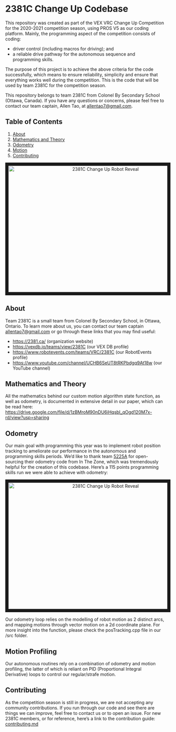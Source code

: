 # 2381C Change Up Codebase

This repository was created as part of the VEX VRC Change Up Competition for the 2020-2021 competition season, using PROS V5 as our coding platform. Mainly, the programming aspect of the competition consists of coding:

- driver control (including macros for driving); and
- a reliable drive pathway for the autonomous sequence and programming skills.

The purpose of this project is to achieve the above criteria for the code successfully, which means to ensure reliability, simplicity and ensure that everything works well during the competition. This is the code that will be used by team 2381C for the competition season.

This repository belongs to team 2381C from Colonel By Secondary School (Ottawa, Canada). If you have any questions or concerns, please feel free to contact our team captain, Allen Tao, at allentao7@gmail.com.

## Table of Contents

1. [About](#about)
2. [Mathematics and Theory](#mathematicsandtheory)
3. [Odometry](#odometry)
4. [Motion](#motionprofiling)
5. [Contributing](#contributing)

<a name="headers"/>

<p align="center">
	<a href="https://www.youtube.com/watch?v=B-2Q9lkZ88g" target="_blank">
		<img src="http://img.youtube.com/vi/B-2Q9lkZ88g/0.jpg" 
		alt="2381C Change Up Robot Reveal" width="600" height="400" border="10" />
	</a>
</p>

## About

Team 2381C is a small team from Colonel By Secondary School, in Ottawa, Ontario. To learn more about us, you can contact our team captain allentao7@gmail.com or go through these links that you may find useful:

- https://2381.ca/ (organization website)
- https://vexdb.io/teams/view/2381C (our VEX DB profile)
- https://www.robotevents.com/teams/VRC/2381C (our RobotEvents profile)
- https://www.youtube.com/channel/UCHB6SeUT8tRKPbdgq9At18w (our YouTube channel)

## Mathematics and Theory
All the mathematics behind our custom motion algorithm state function, as well as odometry, is documented in extensive detail in our paper, which can be read here:
https://drive.google.com/file/d/1zBMroM90nDU6iHqsbI_qOgd120M7x-rd/view?usp=sharing

## Odometry
Our main goal with programming this year was to implement robot position tracking to ameliorate our performance in the autonomous and programming skills periods. We’d like to thank team [5225A](thepilons.ca) for open-sourcing their odometry code from In The Zone, which was tremendously helpful for the creation of this codebase. Here’s a 115 points programming skills run we were able to achieve with odometry:

<p align="center">
	<a href="https://www.youtube.com/watch?v=R2jROKa9MXg" target="_blank">
		<img src="http://img.youtube.com/vi/R2jROKa9MXg/0.jpg" 
		alt="2381C Change Up Robot Reveal" width="600" height="400" border="10" />
	</a>
</p>

Our odometry loop relies on the modelling of robot motion as 2 distinct arcs, and mapping motions through vector motion on a 2d coordinate plane. For more insight into the function, please check the posTracking.cpp file in our /src folder. 

## Motion Profiling
Our autonomous routines rely on a combination of odometry and motion profiling, the latter of which is reliant on PID (Proportional Integral Derivative) loops to control our regular/strafe motion. 

## Contributing

As the competition season is still in progress, we are not accepting any community contributions. If you run through our code and see there are things we can improve, feel free to contact us or to open an issue. For new 2381C members, or for reference, here’s a link to the contribution guide: [contributing.md](docs/CONTRIBUTING.md)
